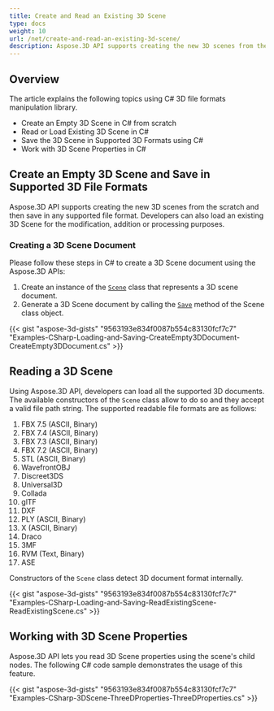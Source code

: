 ```yaml
---
title: Create and Read an Existing 3D Scene
type: docs
weight: 10
url: /net/create-and-read-an-existing-3d-scene/
description: Aspose.3D API supports creating the new 3D scenes from the scratch and then save in any supported file format. Developers can also load an existing 3D Scene for the modification, addition or processing purposes.
---
```


## **Overview**
The article explains the following topics using C# 3D file formats manipulation library.
- Create an Empty 3D Scene in C# from scratch
- Read or Load Existing 3D Scene in C#
- Save the 3D Scene in Supported 3D Formats using C#
- Work with 3D Scene Properties in C#

## **Create an Empty 3D Scene and Save in Supported 3D File Formats**
Aspose.3D API supports creating the new 3D scenes from the scratch and then save in any supported file format. Developers can also load an existing 3D Scene for the modification, addition or processing purposes.

### **Creating a 3D Scene Document**
Please follow these steps in C# to create a 3D Scene document using the Aspose.3D APIs:

1. Create an instance of the [`Scene`](https://reference.aspose.com/3d/net/aspose.threed/scene) class that represents a 3D scene document.
1. Generate a 3D Scene document by calling the [`Save`](https://reference.aspose.com/3d/net/aspose.threed/scene/methods/save) method of the Scene class object.

{{< gist "aspose-3d-gists" "9563193e834f0087b554c83130fcf7c7" "Examples-CSharp-Loading-and-Saving-CreateEmpty3DDocument-CreateEmpty3DDocument.cs" >}}

## **Reading a 3D Scene**
Using Aspose.3D API, developers can load all the supported 3D documents. The available constructors of the `Scene` class allow to do so and they accept a valid file path string. The supported readable file formats are as follows:

1. FBX 7.5 (ASCII, Binary)
1. FBX 7.4 (ASCII, Binary)
1. FBX 7.3 (ASCII, Binary)
1. FBX 7.2 (ASCII, Binary)
1. STL (ASCII, Binary)
1. WavefrontOBJ
1. Discreet3DS
1. Universal3D
1. Collada
1. glTF
1. DXF
1. PLY (ASCII, Binary)
1. X (ASCII, Binary)
1. Draco
1. 3MF
1. RVM (Text, Binary)
1. ASE

Constructors of the `Scene` class detect 3D document format internally.

{{< gist "aspose-3d-gists" "9563193e834f0087b554c83130fcf7c7" "Examples-CSharp-Loading-and-Saving-ReadExistingScene-ReadExistingScene.cs" >}}

## **Working with 3D Scene Properties**
Aspose.3D API lets you read 3D Scene properties using the scene's child nodes. The following C# code sample demonstrates the usage of this feature.

{{< gist "aspose-3d-gists" "9563193e834f0087b554c83130fcf7c7" "Examples-CSharp-3DScene-ThreeDProperties-ThreeDProperties.cs" >}}
